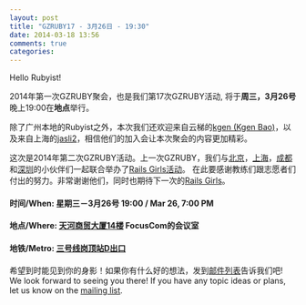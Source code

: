 ```yaml
---
layout: post
title: "GZRUBY17 - 3月26日 - 19:30"
date: 2014-03-18 13:56
comments: true
categories: 
---
```


Hello Rubyist!

2014年第一次GZRUBY聚会，也是我们第17次GZRUBY活动, 将于**周三，3月26号**晚上19:00在**地点**举行。

除了广州本地的Rubyist之外，本次我们还欢迎来自云梯的[kgen (Kgen Bao)](http://ruby-china.org/kgen)，以及来自上海的[jasli2](http://ruby-china.org/jasli2)，相信他们的加入会让本次聚会的内容更加精彩。

这次是2014年第二次GZRUBY活动。上一次GZRUBY，我们与[北京](http://railsgirls.com/beijing)，[上海](http://railsgirls.com/shanghai)，[成都](http://railsgirls.com/chengdu)和[深圳](http://railsgirls.com/shenzhen)的小伙伴们一起联合举办了[Rails Girls活动](http://railsgirls.com/guangzhou)。
在此要感谢教练们跟志愿者们付出的努力。非常谢谢他们，同时也期待下一次的[Rails Girls](http://railsgirls.com)。

#### 时间/When: 星期三－3月26号 19:00 / Mar 26, 7:00 PM
#### 地点/Where: [天河商贸大厦14楼](http://gz.o.cn/117336) FocusCom的会议室 
#### 地铁/Metro: [三号线岗顶站D出口](http://gzdt.8684.cn/z_cf9c263c)

希望到时能见到你的身影！如果你有什么好的想法，发到[邮件列表](https://groups.google.com/forum/?fromgroups#!forum/gzruby)告诉我们吧!
We look forward to seeing you there! If you have any topic ideas or plans, let us know on the [mailing list](https://groups.google.com/forum/?fromgroups#!forum/gzruby).
